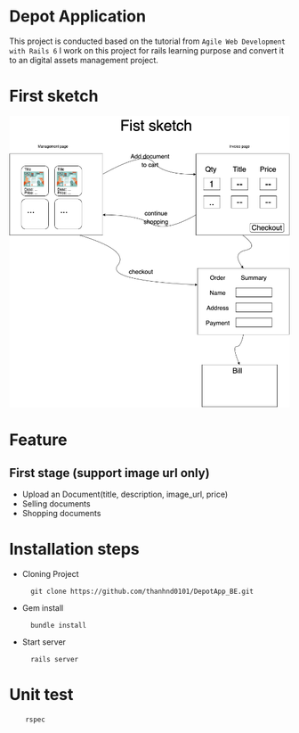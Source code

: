 # Depot Application

This project is conducted based on the tutorial from `Agile Web Development with Rails 6`
I work on this project for rails learning purpose and convert it to an digital assets management project.

# First sketch
![Sketch](/project_description/DepotApp_FK.png)
# Feature

## First stage (support image url only)

- Upload an Document(title, description, image_url, price)
- Selling documents
- Shopping documents

# Installation steps

- Cloning Project 
  ```console
    git clone https://github.com/thanhnd0101/DepotApp_BE.git
  ```
- Gem install
  ```console
    bundle install
  ```
- Start server
  ```console
    rails server
  ```
# Unit test
```
    rspec
```
